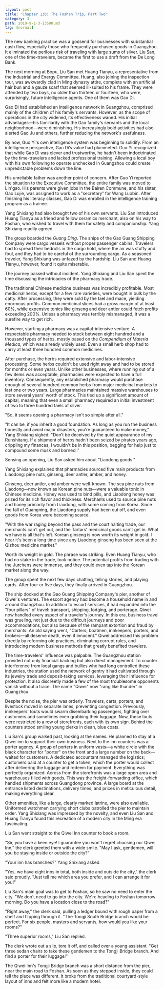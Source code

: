```yaml
---
layout: post
title: "Chapter 136: The Foshan Trip, Part Two"
category: 3
path: 2010-9-1-3-13600.md
tag: [normal]
---
```


The new banking practice was a godsend for businesses with substantial cash flow, especially those who frequently purchased goods in Guangzhou. It eliminated the perilous risk of traveling with large sums of silver. Liu San, one of the time-travelers, became the first to use a draft from the De Long Bank.

The next morning at Bopu, Liu San met Huang Tianyu, a representative from the Industrial and Energy Committee. Huang, also joining the inspection tour, was awkwardly clad in Ming dynasty attire, complete with an artificial hair bun and a gauze scarf that seemed ill-suited to his frame. They were attended by two boys, no older than thirteen or fourteen, who were, surprisingly, future intelligence agents. One of them was Gao Di.

Gao Di had established an intelligence network in Guangzhou, comprised mainly of the children of his family's servants. However, as the scope of operations in the city widened, its effectiveness waned. His initial advantages—his familiarity with the Gao family's servants and the local neighborhood—were diminishing. His increasingly bold activities had also alerted Gao Ju and others, further reducing the network's usefulness.

By now, Guo Yi's own intelligence system was beginning to solidify. From an intelligence perspective, Gao Di’s value had plummeted. Guo Yi recognized that while Gao Di was clever and trustworthy, he hadn't been indoctrinated by the time-travelers and lacked professional training. Allowing a local boy with his own following to operate unchecked in Guangzhou could create unpredictable problems down the line.

His unreliable father was another point of concern. After Guo Yi reported the situation to the Executive Committee, the entire family was moved to Lin'gao. His parents were given jobs in the Bairen Commune, and his sister, Gao Lujie, was assigned to work as a "secretary" for Wang Luobin. After finishing his literacy classes, Gao Di was enrolled in the intelligence training program as a trainee.

Yang Shixiang had also brought two of his own servants. Liu San introduced Huang Tianyu as a friend and fellow ceramics merchant, also on his way to Foshan, who wished to travel with them for safety and companionship. Yang Shixiang readily agreed.

The group boarded the *Guang Ding*. The ships of the Gao Guang Shipping Company were cargo vessels without proper passenger cabins. Travelers had to spread their bedrolls in the cargo hold, where the air was stuffy and foul, and they had to be careful of the surrounding cargo. As a seasoned traveler, Yang Shixiang was unfazed by the hardship. Liu San and Huang Tianyu, however, found it quite miserable.

The journey passed without incident. Yang Shixiang and Liu San spent the time discussing the intricacies of the pharmacy trade.

The traditional Chinese medicine business was incredibly profitable. Most medicinal herbs, except for a few rare varieties, were bought in bulk by the catty. After processing, they were sold by the tael and mace, yielding enormous profits. Common medicinal slices had a gross margin of at least 60%, while expensive tonics like ginseng and deer antler could fetch profits exceeding 200%. Unless a pharmacy was terribly mismanaged, it was a surefire way to get rich.

However, starting a pharmacy was a capital-intensive venture. A respectable pharmacy needed to stock between eight hundred and a thousand types of herbs, mostly based on the *Compendium of Materia Medica*, which was already widely used. Even a small herb shop had to carry at least three hundred common medicines.

After purchase, the herbs required extensive and labor-intensive processing. Some herbs couldn't be used right away and had to be stored for months or even years. Unlike other businesses, where running out of a few items was acceptable, pharmacies were expected to have a full inventory. Consequently, any established pharmacy would purchase enough of several hundred common herbs from major medicinal markets to last one or two years. Large pharmacies maintained massive warehouses to store several years' worth of stock. This tied up a significant amount of capital, meaning that even a small pharmacy required an initial investment of two to three hundred taels of silver.

"So, it seems opening a pharmacy isn't so simple after all."

"It can be, if you inherit a good foundation. As long as you run the business honestly and avoid major disasters, you're guaranteed to make money," Yang Shixiang sighed. "Don't be deceived by the quiet appearance of my Runshitang. If a shipment of herbs hadn't been seized by pirates years ago, crippling my finances, I wouldn't be in this position, begging for help just to compound some musk and borneol."

Sensing an opening, Liu San asked him about "Liaodong goods."

Yang Shixiang explained that pharmacies sourced five main products from Liaodong: pine nuts, ginseng, deer antler, amber, and honey.

Ginseng, deer antler, and amber were well-known. The sea pine nuts from Liaodong—now known as Korean pine nuts—were a valuable tonic in Chinese medicine. Honey was used to bind pills, and Liaodong honey was prized for its rich flavor and thickness. Merchants used to source pine nuts and honey primarily from Liaodong, with some coming from Korea. Since the fall of Guangning, the Liaodong supply had been cut off, and even goods from Korea were becoming scarce.

"With the war raging beyond the pass and the court halting trade, our merchants can't get out, and the Tartars' medicinal goods can't get in. What we have is all that's left. Korean ginseng is now worth its weight in gold. I hear it's been a long time since any Liaodong ginseng has been seen at the Qizhou medicine market."

Worth its weight in gold. The phrase was striking. Even Huang Tianyu, who had no stake in the trade, took notice. The potential profits from trading with the Jurchens were immense, and they could even tap into the Korean market along the way.

The group spent the next few days chatting, telling stories, and playing cards. After four or five days, they finally arrived in Guangzhou.

The ship docked at the Gao Guang Shipping Company's pier, another of Qiwei's ventures. The escort agency had become a household name in and around Guangzhou. In addition to escort services, it had expanded into the "four pillars" of travel: transport, shipping, lodging, and porterage. Qiwei now handled every aspect of a traveler's journey. In this era, business travel was grueling, not just due to the difficult journeys and poor accommodations, but also because of the rampant extortion and fraud by merchants. An old saying went, "Carters, boatmen, innkeepers, porters, and brokers—all deserve death, even if innocent." Qiwei addressed this problem directly by reforming old practices, eliminating corrupt rules, and introducing modern business methods that greatly benefited travelers.

The time-travelers' influence was palpable. The Guangzhou station provided not only financial backing but also direct management. To counter interference from local gangs and bullies who had long controlled these industries, the station used the network of gentry it had cultivated through its jewelry trade and deposit-taking services, leveraging their influence for protection. It also discreetly made a few of the most troublesome opponents vanish without a trace. The name "Qiwei" now "rang like thunder" in Guangzhou.

Despite the noise, the pier was orderly. Travelers, carts, porters, and livestock moved in separate lanes, preventing congestion. Previously, innkeepers' touts would swarm disembarking passengers, fighting over customers and sometimes even grabbing their luggage. Now, these touts were restricted to a row of storefronts, each with its own sign. Behind the counters stood smiling young clerks in clean, blue coats.

Liu San's group walked past, looking at the names. He planned to stay at a Qiwei inn to support their own business. Next to the inn counters was a porter agency. A group of porters in uniform vests—a white circle with the black character for "porter" on the front and a large number on the back—waited for customers. A dedicated accountant managed the logistics; customers paid at a counter to get a token, which the porter would collect after delivering the luggage and redeem for payment. Everything was perfectly organized. Across from the storefronts was a large open area and warehouses filled with goods. This was the freight-forwarding office, which handled shipments across Guangdong province. A large board at the entrance listed destinations, delivery times, and prices in meticulous detail, making everything clear.

Other amenities, like a large, clearly marked latrine, were also available. Uniformed watchmen carrying short clubs patrolled the pier to maintain order. Yang Shixiang was impressed by the novelty, and even Liu San and Huang Tianyu found this recreation of a modern city in the Ming era fascinating.

Liu San went straight to the Qiwei Inn counter to book a room.

"Sir, you have a keen eye! I guarantee you won't regret choosing our Qiwei Inn," the clerk greeted them with a wide smile. "May I ask, gentlemen, will you be staying inside or outside the city?"

"Your inn has branches?" Yang Shixiang asked.

"Yes, we have eight inns in total, both inside and outside the city," the clerk said proudly. "Just tell me which area you prefer, and I can arrange it for you!"

Liu San's main goal was to get to Foshan, so he saw no need to enter the city. "We don't need to go into the city. We're heading to Foshan tomorrow morning. Do you have a location close to the road?"

"Right away," the clerk said, pulling a ledger bound with rough paper from a shelf and flipping through it. "The Tongji South Bridge branch would be perfect. For six people, masters and servants, how would you like your rooms?"

"Three superior rooms," Liu San replied.

The clerk wrote out a slip, tore it off, and called over a young assistant. "Get three sedan chairs to take these gentlemen to the Tongji Bridge branch. And find a porter for their luggage!"

The Qiwei Inn's Tongji Bridge branch was a short distance from the pier, near the main road to Foshan. As soon as they stepped inside, they could tell the place was different. It broke from the traditional courtyard-style layout of inns and felt more like a modern hotel.